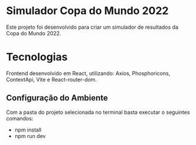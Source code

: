 # Simulador Copa do Mundo 2022

Este projeto foi desenvolvido para criar um simulador de resultados da Copa do Mundo 2022.

# Tecnologias

Frontend desenvolvido em React, utilizando: Axios, Phosphoricons, ContextApi, Vite e React-router-dom.

## Configuração do Ambiente

Com a pasta do projeto selecionada no terminal basta executar o seguintes comandos:

* npm install
* npm run dev
